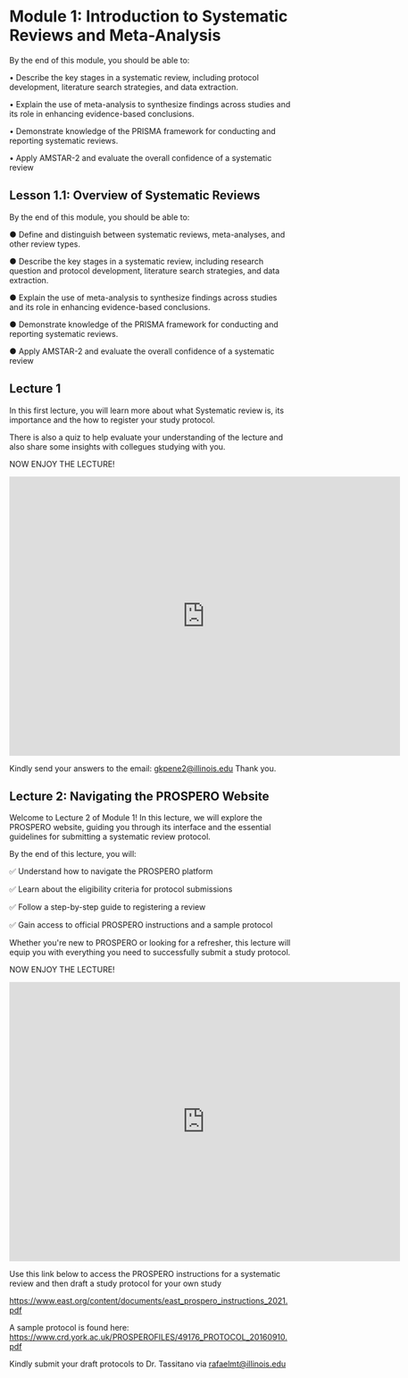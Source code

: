 # Module 1: Introduction to Systematic Reviews and Meta-Analysis 

By the end of this module, you should be able to:

•	Describe the key stages in a systematic review, including protocol development, literature search strategies,
and data extraction.

•	Explain the use of meta-analysis to synthesize findings across studies and its role in enhancing evidence-based conclusions.

•	Demonstrate knowledge of the PRISMA framework for conducting and reporting systematic reviews.

•	Apply AMSTAR-2 and evaluate the overall confidence of a systematic review


##	Lesson 1.1: Overview of Systematic Reviews

By the end of this module, you should be able to:

●	Define and distinguish between systematic reviews, meta-analyses, and other review types.

●	Describe the key stages in a systematic review, including research question and protocol development, literature search strategies, and data extraction. 

●	Explain the use of meta-analysis to synthesize findings across studies and its role in enhancing evidence-based conclusions.

●	Demonstrate knowledge of the PRISMA framework for conducting and reporting systematic reviews.

●	Apply AMSTAR-2 and evaluate the overall confidence of a systematic review


## Lecture 1 

In this first lecture, you will learn more about what Systematic review is, its 
importance and the how to register your study protocol. 

There is also a quiz to help evaluate your understanding of the lecture and also
share some insights with collegues studying with you. 

NOW ENJOY THE LECTURE!


<iframe width="700" height="500" src="https://share.synthesia.io/4af3858a-65a2-4475-ba48-7061ea3059c9" frameborder="0" allow="accelerometer; autoplay; clipboard-write; encrypted-media; gyroscope; picture-in-picture" allowfullscreen></iframe>

Kindly send your answers to the email: gkpene2@illinois.edu
Thank you.


## Lecture 2: Navigating the PROSPERO Website


Welcome to Lecture 2 of Module 1! In this lecture, we will explore the PROSPERO website, guiding you through its interface and the essential guidelines for submitting a systematic review protocol.

By the end of this lecture, you will:

✅ Understand how to navigate the PROSPERO platform

✅ Learn about the eligibility criteria for protocol submissions

✅ Follow a step-by-step guide to registering a review

✅ Gain access to official PROSPERO instructions and a sample protocol

Whether you're new to PROSPERO or looking for a refresher, this lecture will equip you with everything you need to successfully submit a study protocol.


NOW ENJOY THE LECTURE!


<iframe width="700" height="500" src="https://share.synthesia.io/57360642-faec-4e27-9deb-fd61bd606e4b" frameborder="0" allow="accelerometer; autoplay; clipboard-write; encrypted-media; gyroscope; picture-in-picture" allowfullscreen></iframe>



Use this link below to access the PROSPERO instructions for a systematic review and then draft a study protocol for your own study

https://www.east.org/content/documents/east_prospero_instructions_2021.pdf 

A sample protocol is found here: https://www.crd.york.ac.uk/PROSPEROFILES/49176_PROTOCOL_20160910.pdf

Kindly submit your draft protocols to Dr. Tassitano via rafaelmt@illinois.edu

